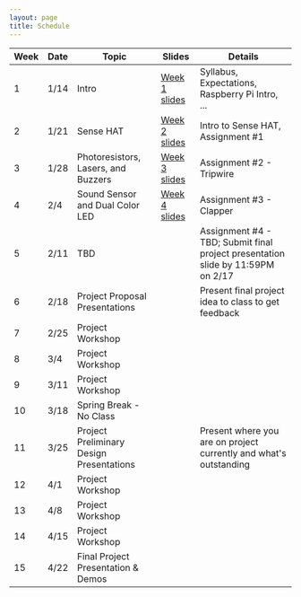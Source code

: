 ```yaml
---
layout: page
title: Schedule
---
```


| Week | Date | Topic | Slides | Details |
| ---- | ---- | ----- | ------ | ------- |
|  1 | 1/14 | Intro | [Week 1 slides](files/cs3907IOTpi-week1-intro.pdf) | Syllabus, Expectations, Raspberry Pi Intro, ... |
|  2 | 1/21 | Sense HAT | [Week 2 slides](files/week2-slides.pdf) | Intro to Sense HAT, Assignment #1 |
|  3 | 1/28 | Photoresistors, Lasers, and Buzzers | [Week 3 slides](files/week3-slides.pdf) | Assignment #2 - Tripwire |
|  4 |  2/4 | Sound Sensor and Dual Color LED | [Week 4 slides](files/rpi-week4.pdf) | Assignment #3 - Clapper |
|  5 | 2/11 | TBD |    | Assignment #4 - TBD; Submit final project presentation slide by 11:59PM on 2/17 |
|  6 | 2/18 | Project Proposal Presentations |    | Present final project idea to class to get feedback |
|  7 | 2/25 | Project Workshop | | |
|  8 |  3/4 | Project Workshop | | | 
|  9 | 3/11 | Project Workshop | | |
| 10 | 3/18 | Spring Break - No Class | | |
| 11 | 3/25 | Project Preliminary Design Presentations |    | Present where you are on project currently and what's outstanding |
| 12 |  4/1 | Project Workshop | | | 
| 13 |  4/8 | Project Workshop | | | 
| 14 | 4/15 | Project Workshop | | |
| 15 | 4/22 | Final Project Presentation & Demos | | |
